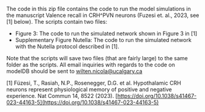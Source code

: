 The code in this zip file contains the code to run the model simulations in the manuscript Valence recall in CRH^PVN neurons (Fuzesi et. al., 2023, see [1] below). The scripts contain two files:

- Figure 3: The code to run the simulated network shown in Figure 3 in [1]
- Supplementary Figure Nutella: The code to run the simulated network with the Nutella protocol
described in [1].

Note that the scripts will save two files (that are fairly large) to the same folder as the scripts. All email
inquiries with regards to the code on modelDB should be sent to wilten.nicola@ucalgary.ca

[1] Füzesi, T., Rasiah, N.P., Rosenegger, D.G. et al. Hypothalamic CRH neurons represent physiological memory of positive and negative experience. Nat Commun 14, 8522 (2023). [https://doi.org/10.1038/s41467-023-44163-5](https://doi.org/10.1038/s41467-023-44163-5)